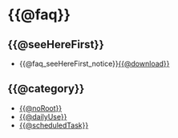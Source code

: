 # {{@faq}}

## {{@seeHereFirst}}
- {{@faq_seeHereFirst_notice}}[{{@download}}](../download/)

## {{@category}}
- [{{@noRoot}}](./mroot.md)
- [{{@dailyUse}}](./daily.md)
- [{{@scheduledTask}}](./schedules.md)

